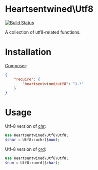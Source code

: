 # Heartsentwined\Utf8

[![Build Status](https://secure.travis-ci.org/heartsentwined/utf8.png)](http://travis-ci.org/heartsentwined/utf8)

A collection of utf8-related functions.

# Installation

[Composer](http://getcomposer.org/):

```json
{
    "require": {
        "heartsentwined/utf8": "1.*"
    }
}
```

# Usage

Utf-8 version of [chr](http://php.net/manual/en/function.chr.php):

```php
use Heartsentwined\Utf8\Utf8;
$char = Utf8::uchr($num);
```

Utf-8 version of [ord](http://php.net/manual/en/function.ord.php):

```php
use Heartsentwined\Utf8\Utf8;
$num = Utf8::uord($char);
```
